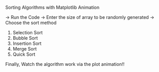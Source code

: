 Sorting Algorithms with Matplotlib Animation

-> Run the Code
-> Enter the size of array to be randomly generated
-> Choose the sort method

1. Selection Sort
2. Bubble Sort
3. Insertion Sort
4. Merge Sort
5. Quick Sort

Finally, Watch the algorithm work via the plot animation!!
